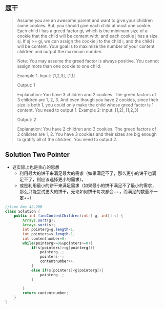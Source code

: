 ## 题干

> Assume you are an awesome parent and want to give your children some cookies. But, you should give each child at most one cookie. Each child i has a greed factor gi, which is the minimum size of a cookie that the child will be content with; and each cookie j has a size sj. If sj >= gi, we can assign the cookie j to the child i, and the child i will be content. Your goal is to maximize the number of your content children and output the maximum number.
>
> Note:
> You may assume the greed factor is always positive.
> You cannot assign more than one cookie to one child.
>
> Example 1:
> Input: [1,2,3], [1,1]
>
> Output: 1
>
> Explanation: You have 3 children and 2 cookies. The greed factors of 3 children are 1, 2, 3. 
> And even though you have 2 cookies, since their size is both 1, you could only make the child whose greed factor is 1 content.
> You need to output 1.
> Example 2:
> Input: [1,2], [1,2,3]
>
> Output: 2
>
> Explanation: You have 2 children and 3 cookies. The greed factors of 2 children are 1, 2. 
> You have 3 cookies and their sizes are big enough to gratify all of the children, 
> You need to output 2.

## Solution Two Pointer

* 这实际上也是贪心的思想
  * 利用最大的饼干来满足最大的需求（如果满足不了，那么更小的饼干也满足不了，则应该选择更小的需求）。
  * 或是利用最小的饼干来满足需求（如果最小的饼干满足不了最小的需求，那么只能尝试更大的饼干，无论如何饼干每次都会++，而满足的数量不一定++）

```java
//time 8ms 42.2MB
class Solution {
    public int findContentChildren(int[] g, int[] s) {
        Arrays.sort(g);
        Arrays.sort(s);
        int pointerg=g.length-1;
        int pointers=s.length-1;
        int contentnumber=0;
        while(pointerg>=0&&pointers>=0){
            if(s[pointers]>=g[pointerg]){
                pointerg--;
                pointers--;
                contentnumber++;
            }
            else if(s[pointers]<g[pointerg]){
                pointerg--;
            }
            
        }
        return contentnumber;
    }
}
```

